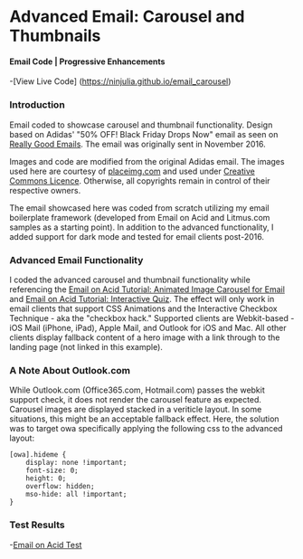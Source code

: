 # Advanced Email: Carousel and Thumbnails
#### Email Code | Progressive Enhancements

-[View Live Code] (https://ninjulia.github.io/email_carousel) 

### Introduction

Email coded to showcase carousel and thumbnail functionality.  Design based on Adidas' "50% OFF! Black Friday Drops Now" email as seen on [Really Good Emails](https://reallygoodemails.com/emails/50-off-black-friday-drops-now). The email was originally sent in November 2016.

Images and code are modified from the original Adidas email. The images used here are courtesy of [placeimg.com](https://placeimg.com/) and used under [Creative Commons Licence](https://creativecommons.org/). Otherwise, all copyrights remain in control of their respective owners. 

The email showcased here was coded from scratch utilizing my email boilerplate framework (developed from Email on Acid and Litmus.com samples as a starting point). In addition to the advanced functionality, I added support for dark mode and tested for email clients post-2016.

### Advanced Email Functionality

I coded the advanced carousel and thumbnail functionality while referencing the [Email on Acid Tutorial: Animated Image Carousel for Email](https://www.emailonacid.com/blog/article/email-development/tutorial-animated-image-carousel-for-email/) and [Email on Acid Tutorial: Interactive Quiz](https://www.emailonacid.com/blog/article/email-development/how-to-build-an-interactive-quiz-in-email/). The effect will only work in email clients that support CSS Animations and the Interactive Checkbox Technique - aka the "checkbox hack." Supported clients are Webkit-based - iOS Mail (iPhone, iPad), Apple Mail, and Outlook for iOS and Mac. All other clients display fallback content of a hero image with a link through to the landing page (not linked in this example). 

### A Note About Outlook.com

While Outlook.com (Office365.com, Hotmail.com) passes the webkit support check, it does not render the carousel feature as expected.  Carousel images are displayed stacked in a veriticle layout. In some situations, this might be an acceptable fallback effect. Here, the solution was to target owa specifically applying the following css to the advanced layout: 

    [owa].hideme {
        display: none !important; 
        font-size: 0; 
        height: 0; 
        overflow: hidden; 
        mso-hide: all !important;
    }   

### Test Results

-[Email on Acid Test](https://app.emailonacid.com/app/precheck/display/summary/z0xaudyYs8)
